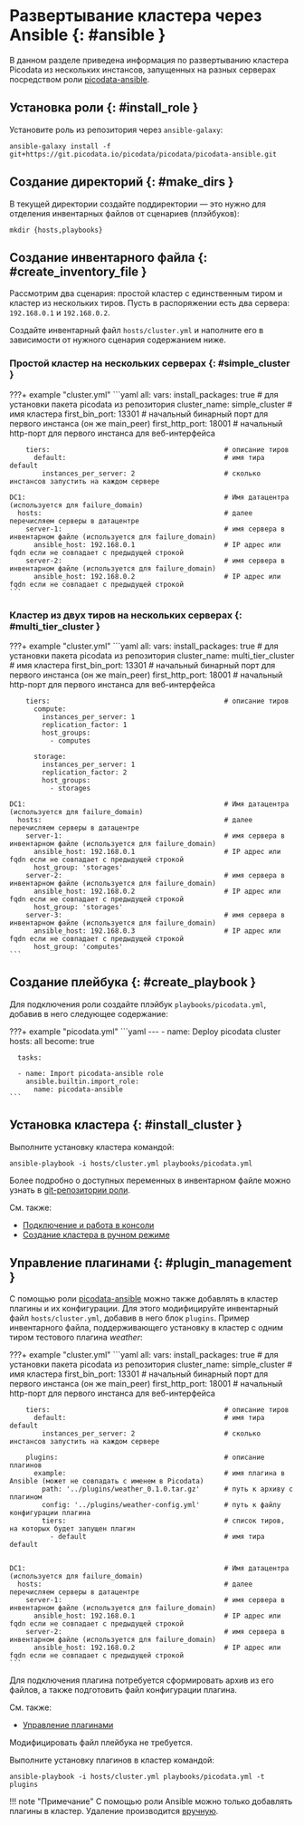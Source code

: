 # Развертывание кластера через Ansible {: #ansible }

В данном разделе приведена информация по развертыванию кластера Picodata
из нескольких инстансов, запущенных на разных серверах посредством роли
[picodata-ansible].

[picodata-ansible]: https://git.picodata.io/picodata/picodata/picodata-ansible

## Установка роли {: #install_role }

Установите роль из репозитория через `ansible-galaxy`:

```shell
ansible-galaxy install -f git+https://git.picodata.io/picodata/picodata/picodata-ansible.git
```

## Создание директорий {: #make_dirs }

В текущей директории создайте поддиректории — это нужно для отделения
инвентарных файлов от сценариев (плэйбуков):

```shell
mkdir {hosts,playbooks}
```

## Создание инвентарного файла {: #create_inventory_file }

Рассмотрим два сценария: простой кластер с единственным тиром и кластер
из нескольких тиров. Пусть в распоряжении есть два сервера: `192.168.0.1` и
`192.168.0.2`.

Создайте инвентарный файл `hosts/cluster.yml` и наполните его
в зависимости от нужного сценария содержанием ниже.

### Простой кластер на нескольких серверах {: #simple_cluster }

???+ example "cluster.yml"
    ```yaml
    all:
      vars:
        install_packages: true                           # для установки пакета picodata из репозитория
        cluster_name: simple_cluster                     # имя кластера
        first_bin_port: 13301                            # начальный бинарный порт для первого инстанса (он же main_peer)
        first_http_port: 18001                           # начальный http-порт для первого инстанса для веб-интерфейса

        tiers:                                           # описание тиров
          default:                                       # имя тира default
            instances_per_server: 2                      # сколько инстансов запустить на каждом сервере

    DC1:                                                 # Имя датацентра (используется для failure_domain)
      hosts:                                             # далее перечисляем серверы в датацентре
        server-1:                                        # имя сервера в инвентарном файле (используется для failure_domain)
          ansible_host: 192.168.0.1                      # IP адрес или fqdn если не совпадает с предыдущей строкой
        server-2:                                        # имя сервера в инвентарном файле (используется для failure_domain)
          ansible_host: 192.168.0.2                      # IP адрес или fqdn если не совпадает с предыдущей строкой
    ```

### Кластер из двух тиров на нескольких серверах {: #multi_tier_cluster }

???+ example "cluster.yml"
    ```yaml
    all:
      vars:
        install_packages: true                           # для установки пакета picodata из репозитория
        cluster_name: multi_tier_cluster                 # имя кластера
        first_bin_port: 13301                            # начальный бинарный порт для первого инстанса (он же main_peer)
        first_http_port: 18001                           # начальный http-порт для первого инстанса для веб-интерфейса

        tiers:                                           # описание тиров
          compute:
            instances_per_server: 1
            replication_factor: 1
            host_groups:
              - computes

          storage:
            instances_per_server: 1
            replication_factor: 2
            host_groups:
              - storages

    DC1:                                                 # Имя датацентра (используется для failure_domain)
      hosts:                                             # далее перечисляем серверы в датацентре
        server-1:                                        # имя сервера в инвентарном файле (используется для failure_domain)
          ansible_host: 192.168.0.1                      # IP адрес или fqdn если не совпадает с предыдущей строкой
          host_group: 'storages'
        server-2:                                        # имя сервера в инвентарном файле (используется для failure_domain)
          ansible_host: 192.168.0.2                      # IP адрес или fqdn если не совпадает с предыдущей строкой
          host_group: 'storages'
        server-3:                                        # имя сервера в инвентарном файле (используется для failure_domain)
          ansible_host: 192.168.0.3                      # IP адрес или fqdn если не совпадает с предыдущей строкой
          host_group: 'computes'
    ```

## Создание плейбука {: #create_playbook }

Для подключения роли создайте плэйбук `playbooks/picodata.yml`,
добавив в него следующее содержание:

???+ example "picodata.yml"
    ```yaml
    ---
    - name: Deploy picodata cluster
      hosts: all
      become: true

      tasks:

      - name: Import picodata-ansible role
        ansible.builtin.import_role:
          name: picodata-ansible
    ```

## Установка кластера {: #install_cluster }

Выполните установку кластера командой:

```shell
ansible-playbook -i hosts/cluster.yml playbooks/picodata.yml
```

Более подробно о доступных переменных в инвентарном файле можно узнать в
[git-репозитории
роли](https://git.picodata.io/picodata/picodata/picodata-ansible/-/blob/main/docs/variables.md).

См. также:

- [Подключение и работа в консоли](connecting.md)
- [Создание кластера в ручном режиме](deploy.md)

## Управление плагинами {: #plugin_management }

C помощью роли [picodata-ansible] можно также добавлять в кластер
плагины и их конфигурации. Для этого модифицируйте инвентарный файл
`hosts/cluster.yml`, добавив в него блок `plugins`. Пример инвентарного
файла, поддерживающего установку в кластер c одним тиром тестового
плагина _weather_:

???+ example "cluster.yml"
    ```yaml
    all:
      vars:
        install_packages: true                           # для установки пакета picodata из репозитория
        cluster_name: simple_cluster                     # имя кластера
        first_bin_port: 13301                            # начальный бинарный порт для первого инстанса (он же main_peer)
        first_http_port: 18001                           # начальный http-порт для первого инстанса для веб-интерфейса

        tiers:                                           # описание тиров
          default:                                       # имя тира default
            instances_per_server: 2                      # сколько инстансов запустить на каждом сервере

        plugins:                                         # описание плагинов
          example:                                       # имя плагина в Ansible (может не совпадать с именем в Picodata)
            path: '../plugins/weather_0.1.0.tar.gz'      # путь к архиву с плагином
            config: '../plugins/weather-config.yml'      # путь к файлу конфигурации плагина
            tiers:                                       # список тиров, на которых будет запущен плагин
              - default                                  # имя тира default


    DC1:                                                 # Имя датацентра (используется для failure_domain)
      hosts:                                             # далее перечисляем серверы в датацентре
        server-1:                                        # имя сервера в инвентарном файле (используется для failure_domain)
          ansible_host: 192.168.0.1                      # IP адрес или fqdn если не совпадает с предыдущей строкой
        server-2:                                        # имя сервера в инвентарном файле (используется для failure_domain)
          ansible_host: 192.168.0.2                      # IP адрес или fqdn если не совпадает с предыдущей строкой
    ```

Для подключения плагина потребуется сформировать архив из его файлов, а
также подготовить файл конфигурации плагина.

См. также:

- [Управление плагинами](plugins.md)

Модифицировать файл плейбука не требуется.

Выполните установку плагинов в кластер командой:

```shell
ansible-playbook -i hosts/cluster.yml playbooks/picodata.yml -t plugins
```

!!! note "Примечание"
    С помощью роли Ansible можно только добавлять
    плагины в кластер. Удаление производится
    [вручную](plugins.md#drop_plugin).
